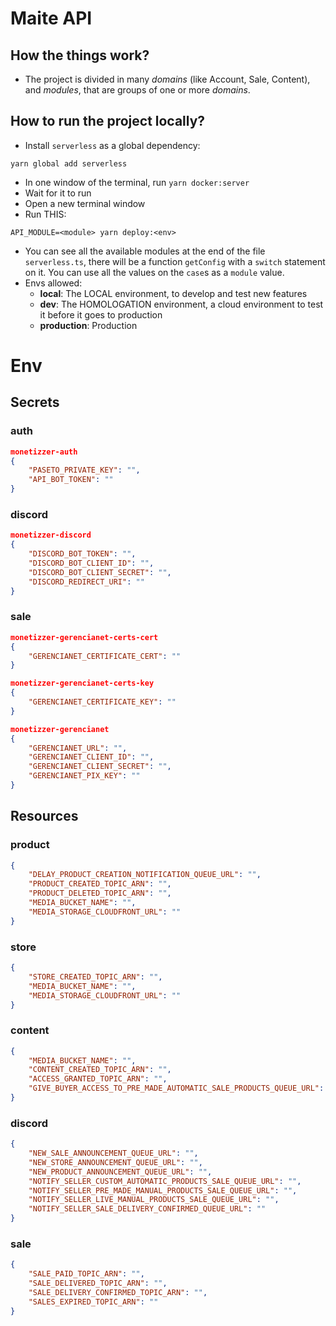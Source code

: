 # Maite API

## How the things work?

- The project is divided in many _domains_ (like Account, Sale, Content), and _modules_, that are groups of one or more _domains_.

## How to run the project locally?

- Install `serverless` as a global dependency:

```
yarn global add serverless
```

- In one window of the terminal, run `yarn docker:server`
- Wait for it to run
- Open a new terminal window
- Run THIS:

```
API_MODULE=<module> yarn deploy:<env>
```

- You can see all the available modules at the end of the file `serverless.ts`, there will be a function `getConfig` with a `switch` statement on it. You can use all the values on the `case`s as a `module` value.
- Envs allowed:
  - **local**: The LOCAL environment, to develop and test new features
  - **dev**: The HOMOLOGATION environment, a cloud environment to test it before it goes to production
  - **production**: Production

# Env

## Secrets

### auth

```json
monetizzer-auth
{
	"PASETO_PRIVATE_KEY": "",
	"API_BOT_TOKEN": ""
}
```

### discord

```json
monetizzer-discord
{
	"DISCORD_BOT_TOKEN": "",
	"DISCORD_BOT_CLIENT_ID": "",
	"DISCORD_BOT_CLIENT_SECRET": "",
	"DISCORD_REDIRECT_URI": ""
}
```

### sale

```json
monetizzer-gerencianet-certs-cert
{
	"GERENCIANET_CERTIFICATE_CERT": ""
}
```

```json
monetizzer-gerencianet-certs-key
{
	"GERENCIANET_CERTIFICATE_KEY": ""
}
```

```json
monetizzer-gerencianet
{
	"GERENCIANET_URL": "",
	"GERENCIANET_CLIENT_ID": "",
	"GERENCIANET_CLIENT_SECRET": "",
	"GERENCIANET_PIX_KEY": ""
}
```

## Resources

### product

```json
{
	"DELAY_PRODUCT_CREATION_NOTIFICATION_QUEUE_URL": "",
	"PRODUCT_CREATED_TOPIC_ARN": "",
	"PRODUCT_DELETED_TOPIC_ARN": "",
	"MEDIA_BUCKET_NAME": "",
	"MEDIA_STORAGE_CLOUDFRONT_URL": ""
}
```

### store

```json
{
	"STORE_CREATED_TOPIC_ARN": "",
	"MEDIA_BUCKET_NAME": "",
	"MEDIA_STORAGE_CLOUDFRONT_URL": ""
}
```

### content

```json
{
	"MEDIA_BUCKET_NAME": "",
	"CONTENT_CREATED_TOPIC_ARN": "",
	"ACCESS_GRANTED_TOPIC_ARN": "",
	"GIVE_BUYER_ACCESS_TO_PRE_MADE_AUTOMATIC_SALE_PRODUCTS_QUEUE_URL": ""
}
```

### discord

```json
{
	"NEW_SALE_ANNOUNCEMENT_QUEUE_URL": "",
	"NEW_STORE_ANNOUNCEMENT_QUEUE_URL": "",
	"NEW_PRODUCT_ANNOUNCEMENT_QUEUE_URL": "",
	"NOTIFY_SELLER_CUSTOM_AUTOMATIC_PRODUCTS_SALE_QUEUE_URL": "",
	"NOTIFY_SELLER_PRE_MADE_MANUAL_PRODUCTS_SALE_QUEUE_URL": "",
	"NOTIFY_SELLER_LIVE_MANUAL_PRODUCTS_SALE_QUEUE_URL": "",
	"NOTIFY_SELLER_SALE_DELIVERY_CONFIRMED_QUEUE_URL": ""
}
```

### sale

```json
{
	"SALE_PAID_TOPIC_ARN": "",
	"SALE_DELIVERED_TOPIC_ARN": "",
	"SALE_DELIVERY_CONFIRMED_TOPIC_ARN": "",
	"SALES_EXPIRED_TOPIC_ARN": ""
}
```
